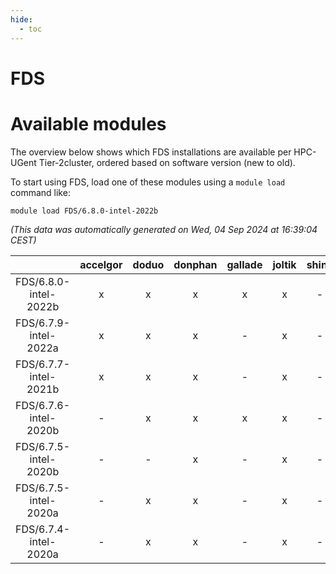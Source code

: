 ```yaml
---
hide:
  - toc
---
```


FDS
===

# Available modules


The overview below shows which FDS installations are available per HPC-UGent Tier-2cluster, ordered based on software version (new to old).

To start using FDS, load one of these modules using a `module load` command like:

```shell
module load FDS/6.8.0-intel-2022b
```

*(This data was automatically generated on Wed, 04 Sep 2024 at 16:39:04 CEST)*  

| |accelgor|doduo|donphan|gallade|joltik|shinx|skitty|
| :---: | :---: | :---: | :---: | :---: | :---: | :---: | :---: |
|FDS/6.8.0-intel-2022b|x|x|x|x|x|-|x|
|FDS/6.7.9-intel-2022a|x|x|x|-|x|-|x|
|FDS/6.7.7-intel-2021b|x|x|x|-|x|-|x|
|FDS/6.7.6-intel-2020b|-|x|x|x|x|-|x|
|FDS/6.7.5-intel-2020b|-|-|x|-|x|-|-|
|FDS/6.7.5-intel-2020a|-|x|x|-|x|-|x|
|FDS/6.7.4-intel-2020a|-|x|x|-|x|-|x|
